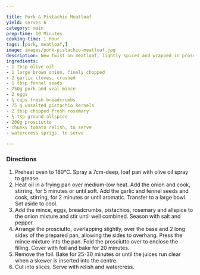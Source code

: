 ```yaml
---

title: Pork & Pistachio Meatloaf
yield: serves 6
category: main
prep-time: 10 Minutes
cooking-time: 1 Hour
tags: [pork, meatloaf,]
image: images/pork-pistachio-meatloaf.jpg
description: New twist on meatloaf, lightly spiced and wrapped in prosciutto.
ingredients:
- 1 tbsp olive oil
- 1 large brown onion, finely chopped
- 2 garlic cloves, crushed
- 1 tbsp fennel seeds
- 750g pork and veal mince
- 2 eggs
- ¾ cups fresh breadcrumbs
- 75 g unsalted pistachio kernels
- 2 tbsp chopped fresh rosemary
- ½ tsp ground allspice
- 200g prosciutto
- chunky tomato relish, to serve
- watercress sprigs, to serve

---
```


### Directions

1.  Preheat oven to 180°C. Spray a 7cm-deep, loaf pan with olive oil spray to grease.
2. Heat oil in a frying pan over medium-low heat. Add the onion and cook, stirring, for 5 minutes or until soft. Add the garlic and fennel seeds and cook, stirring, for 2 minutes or until aromatic. Transfer to a large bowl. Set aside to cool.
3. Add the mince, eggs, breadcrumbs, pistachios, rosemary and allspice to the onion mixture and stir until well combined. Season with salt and pepper.
4. Arrange the prosciutto, overlapping slightly, over the base and 2 long sides of the prepared pan, allowing the sides to overhang. Press the mince mixture into the pan. Fold the prosciutto over to enclose the filling. Cover with foil and bake for 20 minutes.
5. Remove the foil. Bake for 25-30 minutes or until the juices run clear when a skewer is inserted into the centre.
5. Cut into slices. Serve with relish and watercress.
